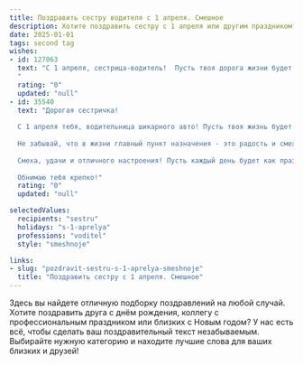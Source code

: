 ```yaml
---
title: Поздравить сестру водителя с 1 апреля. Смешное
description: Хотите поздравить сестру с 1 апреля или другим праздником? Наш ИИ создаст незабываемое поздравление, а вы обязательно выделитесь среди других.  
date: 2025-01-01
tags: second tag
wishes:
- id: 127063
  text: "С 1 апреля, сестрица-водитель!  Пусть твоя дорога жизни будет прямая, как автобан, а все препятствия — лишь мелкие ямки, которые ты, с твоим мастерством, объедешь, не моргнув глазом!  Желаю тебе в этот день море позитива, океан смеха и чтобы бензин всегда был по самой выгодной цене (даже если это будет шутка от заправки 1 апреля!).
  "
  rating: "0"
  updated: "null"
- id: 35540
  text: "Дорогая сестричка!
  
  С 1 апреля тебя, водительница шикарного авто! Пусть твоя жизнь будет такой же яркой, как сигнал твоего поворотника, а дорога - ровной и безопасной, как полотно свежего асфальта! Желаю, чтобы твои рейсы всегда были без пробок, а запаска оставалась неиспользованной!
  
  Не забывай, что в жизни главный пункт назначения - это радость и смех, поэтому сегодня, в этот день дураков, позволь себе немного пофантазировать:  представь, что маршрут на работу будет проходит через волшебное королевство, где все пробки разворачиваются назад, а светофоры горят зелёным до бесконечности!
  
  Смеха, удачи и отличного настроения! Пусть каждый день будет как праздник, даже если это силиконовая шутка!
  
  Обнимаю тебя крепко!"
  rating: "0"
  updated: "null"

selectedValues:
  recipients: "sestru"
  holidays: "s-1-aprelya"
  professions: "voditel"
  style: "smeshnoje"

links:
- slug: "pozdravit-sestru-s-1-aprelya-smeshnoje"
  title: "Поздравить сестру с 1 апреля. Смешное"
---
```


Здесь вы найдете отличную подборку поздравлений на любой случай.
Хотите поздравить друга с днём рождения, коллегу с профессиональным праздником или близких с Новым годом? У нас есть всё, чтобы сделать ваш поздравительный текст незабываемым. Выбирайте нужную категорию и находите лучшие слова для ваших близких и друзей!
